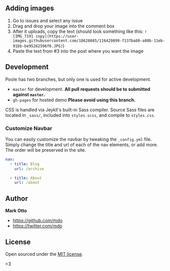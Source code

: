 ## Adding images

1. Go to issues and select any issue
2. Drag and drop your image into the comment box
3. After it uploads, copy the text (should look something like this: 
`![IMG_7191 copy](https://user-images.githubusercontent.com/18628685/116429899-f137ba80-a80b-11eb-91bb-be95262596f6.JPG)`)
4. Paste the text from #3 into the post where you want the image

## Development

Poole has two branches, but only one is used for active development.

- `master` for development. **All pull requests should be to submitted against `master`.**
- `gh-pages` for hosted demo **Please avoid using this branch.**

CSS is handled via Jeykll's built-in Sass compiler. Source Sass files are located in `_sass/`, included into `styles.scss`, and compile to `styles.css`.

### Customize Navbar

You can easily customize the navbar by tweaking the `_config.yml` file. Simply change the title and url of each of the nav elements, or add more. The order will be preserved in the site.

```yaml
nav:
  - title: Blog
    url: /archive

  - title: About
    url: /about
```

## Author

**Mark Otto**

- <https://github.com/mdo>
- <https://twitter.com/mdo>

## License

Open sourced under the [MIT license](LICENSE.md).

<3
